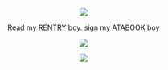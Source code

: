   <p align="center"> <img src="https://i.postimg.cc/NfzQL4FP/leafy_down.png"> </p>
  
<p align="center"> Read my <a href="https://rentry.org/exentaser">RENTRY</a> boy. sign my <a href="https://aoiveae.atabook.org">ATABOOK</a> boy </p>

  <p align="center"> <img src="https://i.postimg.cc/vZxbnV68/leafy-up.png"> </p>

<p align="center"> <img src="https://i.postimg.cc/WbZZgxSL/wlc.png">   </p>
